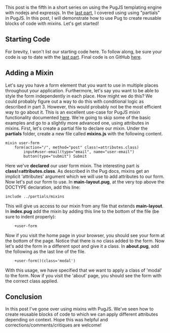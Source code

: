 This post is the fifth in a short series on using the PugJS templating engine with nodejs and expressjs. In the [last part](https://dev.to/nkratzmeyer/using-includes-partials-in-pugjs-19fa), I covered using using "partials" in PugJS. In this post, I will demonstrate how to use Pug to create reusable blocks of code with mixins. Let's get started!

## Starting Code
For brevity, I won't list our starting code here. To follow along, be sure your code is up to date with the [last part](https://dev.to/nkratzmeyer/using-includes-partials-in-pugjs-19fa). Final code is on GitHub [here](https://github.com/nkratzmeyer/pugjs-articles).

## Adding a Mixin
Let's say you have a form element that you want to use in multiple places throughout your application. Furthermore, let's say you want to be able to style the form independently in each place. How might we do this? We could probably figure out a way to do this with conditional logic as described in part 3. However, this would probably not be the most efficient way to go about it. This is an excellent use-case for PugJS mixin functionality documented [here](https://pugjs.org/language/mixins.html). We're going to skip some of the basic examples and go to a slightly more advanced one, using attributes in mixins. First, let's create a partial file to declare our mixin. Under the **partials** folder, create a new file called **mixins.js** with the following content.
```
mixin user-form
    form(action="/", method="post" class!=attributes.class)
        input#user-email(type="email", name="user-email")
        button(type="submit") Submit
```
Here we've **declared** our user form mixin. The interesting part is **class!=attributes.class**. As described in the Pug docs, mixins get an implicit 'attributes' argument which we will use to add attributes to our form. Now let's put our form to use. In **main-layout.pug**, at the very top above the DOCTYPE declaration, add this line:
```
include ../partials/mixins
```
This will give us access to our mixin from any file that extends **main-layout**. In **index.pug** add the mixin by adding this line to the bottom of the file (be sure to indent properly):
```
    +user-form
```
Now if you visit the home page in your browser, you should see your form at the bottom of the page. Notice that there is no class added to the form. Now let's add the form in a different spot and give it a class. In **about.pug**, add the following as the last line of the file. 
```
    +user-form()(class='modal')
```
With this usage, we have specified that we want to apply a class of 'modal' to the form. Now if you visit the 'about' page, you should see the form with the correct class applied. 

## Conclusion
In this post I've gone over using mixins with PugJS. We've seen how to create reusable blocks of code to which we can apply different attributes depending on context. 
Hope this was helpful and corrections/comments/critiques are welcome!
